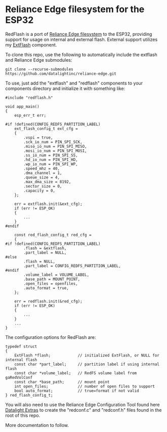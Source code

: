 # Reliance Edge filesystem for the ESP32
RedFlash is a port of [Reliance Edge filesystem](https://github.com/datalightinc/reliance-edge) to the ESP32,
providing support for usage on internal and external flash.  External support
utilizes my [ExtFlash](https://github.com/lllucius/esp32_extflash) component.

To clone this repo, use the following to automatically include the extflash
and Reliance Edge submodules:
```
git clone --recurse-submodules https://github.com/datalightinc/reliance-edge.git
```

To use, just add the "extflash" and "redflash" components to your
components directory and initialize it with something like:

```
#include "redflash.h"

void app_main()
{
    esp_err_t err;

#if !defined(CONFIG_REDFS_PARTITION_LABEL)
    ext_flash_config_t ext_cfg =
    {
        .vspi = true,
        .sck_io_num = PIN_SPI_SCK,
        .miso_io_num = PIN_SPI_MISO,
        .mosi_io_num = PIN_SPI_MOSI,
        .ss_io_num = PIN_SPI_SS,
        .hd_io_num = PIN_SPI_HD,
        .wp_io_num = PIN_SPI_WP,
        .speed_mhz = 40,
        .dma_channel = 1,
        .queue_size = 4,
        .max_dma_size = 8192,
        .sector_size = 0,
        .capacity = 0,
    };

    err = extflash.init(&ext_cfg);
    if (err != ESP_OK)
    {
        ...
    }
#endif

    const red_flash_config_t red_cfg =
    {
#if !defined(CONFIG_REDFS_PARTITION_LABEL)
        .flash = &extflash,
        .part_label = NULL,
#else
        .flash = NULL,
        .part_label = CONFIG_REDFS_PARTITION_LABEL,
#endif
        .volume_label = VOLUME_LABEL,
        .base_path = MOUNT_POINT,
        .open_files = openfiles,
        .auto_format = true,
    };

    err = redflash.init(&red_cfg);
    if (err != ESP_OK)
    {
        ...
    }
    ...
}
```

The configuration options for RedFlash are:

```
typedef struct
{
    ExtFlash *flash;            // initialized ExtFlash, or NULL for internal flash
    const char *part_label;     // partition label if using internal flash
    const char *volume_label;   // RedFS volume label from gaRedVolConf
    const char *base_path;      // mount point
    int open_files;             // number of open files to support
    bool auto_format;           // true=format if not valid
} red_flash_config_t;
```

You will also need to use the Reliance Edge Configuration Tool found
here [Datalight Extras](https://www.datalight.com/resources/extras) to
create the "redconf.c" and "redconf.h" files found in the root of this
repo.

More documentation to follow.

